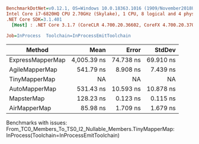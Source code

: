``` ini

BenchmarkDotNet=v0.12.1, OS=Windows 10.0.18363.1016 (1909/November2018Update/19H2)
Intel Core i7-6820HQ CPU 2.70GHz (Skylake), 1 CPU, 8 logical and 4 physical cores
.NET Core SDK=3.1.401
  [Host] : .NET Core 3.1.7 (CoreCLR 4.700.20.36602, CoreFX 4.700.20.37001), X64 RyuJIT

Job=InProcess  Toolchain=InProcessEmitToolchain  

```
|           Method |        Mean |     Error |    StdDev |
|----------------- |------------:|----------:|----------:|
| ExpressMapperMap | 4,005.39 ns | 74.738 ns | 69.910 ns |
|   AgileMapperMap |   541.79 ns |  8.908 ns |  7.439 ns |
|    TinyMapperMap |          NA |        NA |        NA |
|    AutoMapperMap |   531.43 ns | 10.593 ns | 10.878 ns |
|       MapsterMap |   128.23 ns |  0.123 ns |  0.115 ns |
|     AirMapperMap |    85.98 ns |  1.709 ns |  1.679 ns |

Benchmarks with issues:
  From_TC0_Members_To_TS0_I2_Nullable_Members.TinyMapperMap: InProcess(Toolchain=InProcessEmitToolchain)
